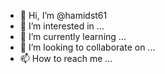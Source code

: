 - 👋 Hi, I’m @hamidst61
- 👀 I’m interested in ...
- 🌱 I’m currently learning ...
- 💞️ I’m looking to collaborate on ...
- 📫 How to reach me ...

<!---
hamidst61/hamidst61 is a ✨ special ✨ repository because its `README.md` (this file) appears on your GitHub profile.
You can click the Preview link to take a look at your changes.
--->
